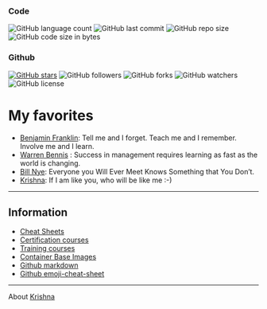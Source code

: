 ### Code
![GitHub language count](https://img.shields.io/github/languages/count/krishnamanchikalapudi/developer.info)
![GitHub last commit](https://img.shields.io/github/last-commit/krishnamanchikalapudi/developer.info)
![GitHub repo size](https://img.shields.io/github/repo-size/krishnamanchikalapudi/developer.info)
![GitHub code size in bytes](https://img.shields.io/github/languages/code-size/krishnamanchikalapudi/developer.info)
### Github
[![GitHub stars](https://img.shields.io/github/stars/krishnamanchikalapudi/developer.info.svg)](https://github.com/krishnamanchikalapudi/developer.info/stargazers)
![GitHub followers](https://img.shields.io/github/followers/krishnamanchikalapudi?style=social)
![GitHub forks](https://img.shields.io/github/forks/krishnamanchikalapudi/developer.info?style=social)
![GitHub watchers](https://img.shields.io/github/watchers/krishnamanchikalapudi/developer.info?style=social)
![GitHub license](https://img.shields.io/github/license/krishnamanchikalapudi/developer.info)


# My favorites
- [Benjamin Franklin](https://en.wikipedia.org/wiki/Benjamin_Franklin): Tell me and I forget. Teach me and I remember. Involve me and I learn.
- [Warren Bennis](https://en.wikipedia.org/wiki/Warren_Bennis) : Success in management requires learning as fast as the world is changing.
- [Bill Nye](https://en.wikipedia.org/wiki/Bill_Nye): Everyone you Will Ever Meet Knows Something that You Don’t.
- [Krishna](https://www.linkedin.com/in/krishnamanchikalapudi/): If I am like you, who will be like me :-)

***

## Information
- [Cheat Sheets](CHEAT-SHEETS.md)
- [Certification courses](CERTIFICATION-COURSES.md)
- [Training courses](TRAINING-COURSES.md)
- [Container Base Images](CONTAINER-IMAGES.md)
- [Github markdown](https://guides.github.com/features/mastering-markdown/)
- [Github emoji-cheat-sheet](https://github.com/ikatyang/emoji-cheat-sheet/blob/master/README.md)



***


About [Krishna](https://www.linkedin.com/in/krishnamanchikalapudi/)



